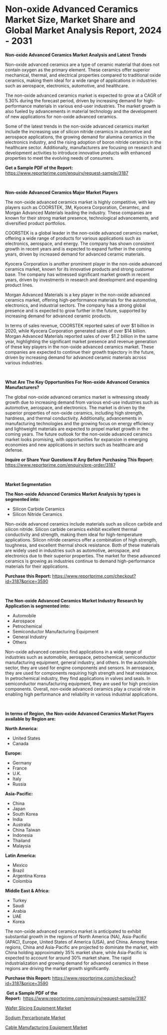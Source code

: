 <p><h1>Non-oxide Advanced Ceramics Market Size, Market Share and Global Market Analysis Report, 2024 - 2031</h1></p><p><strong>Non-oxide Advanced Ceramics Market Analysis and Latest Trends</strong></p>
<p><p>Non-oxide advanced ceramics are a type of ceramic material that does not contain oxygen as the primary element. These ceramics offer superior mechanical, thermal, and electrical properties compared to traditional oxide ceramics, making them ideal for a wide range of applications in industries such as aerospace, electronics, automotive, and healthcare.</p><p>The non-oxide advanced ceramics market is expected to grow at a CAGR of 5.30% during the forecast period, driven by increasing demand for high-performance materials in various end-user industries. The market growth is also fueled by advancements in material technology and the development of new applications for non-oxide advanced ceramics.</p><p>Some of the latest trends in the non-oxide advanced ceramics market include the increasing use of silicon nitride ceramics in automotive and aerospace applications, the growing demand for alumina ceramics in the electronics industry, and the rising adoption of boron nitride ceramics in the healthcare sector. Additionally, manufacturers are focusing on research and development activities to introduce innovative products with enhanced properties to meet the evolving needs of consumers.</p></p>
<p><strong>Get a Sample PDF of the Report:&nbsp;</strong> <a href="https://www.reportprime.com/enquiry/request-sample/3187">https://www.reportprime.com/enquiry/request-sample/3187</a></p>
<p>&nbsp;</p>
<p><strong>Non-oxide Advanced Ceramics Major Market Players</strong></p>
<p><p>The non-oxide advanced ceramics market is highly competitive, with key players such as COORSTEK, 3M, Kyocera Corporation, Ceramtec, and Morgan Advanced Materials leading the industry. These companies are known for their strong market presence, technological advancements, and diversified product portfolios. </p><p>COORSTEK is a global leader in the non-oxide advanced ceramics market, offering a wide range of products for various applications such as electronics, aerospace, and energy. The company has shown consistent growth in recent years and is expected to expand further in the coming years, driven by increased demand for advanced ceramic materials.</p><p>Kyocera Corporation is another prominent player in the non-oxide advanced ceramics market, known for its innovative products and strong customer base. The company has witnessed significant market growth in recent years, driven by investments in research and development and expanding product lines.</p><p>Morgan Advanced Materials is a key player in the non-oxide advanced ceramics market, offering high-performance materials for the automotive, electronics, and industrial sectors. The company has a strong global presence and is expected to grow further in the future, supported by increasing demand for advanced ceramic products.</p><p>In terms of sales revenue, COORSTEK reported sales of over $1 billion in 2020, while Kyocera Corporation generated sales of over $14 billion. Morgan Advanced Materials reported sales of over $1.2 billion in the same year, highlighting the significant market presence and revenue generation of these key players in the non-oxide advanced ceramics market. These companies are expected to continue their growth trajectory in the future, driven by increasing demand for advanced ceramic materials across various industries.</p></p>
<p>&nbsp;</p>
<p><strong>What Are The Key Opportunities For Non-oxide Advanced Ceramics Manufacturers?</strong></p>
<p><p>The global non-oxide advanced ceramics market is witnessing steady growth due to increasing demand from various end-use industries such as automotive, aerospace, and electronics. The market is driven by the superior properties of non-oxide ceramics, including high strength, hardness, and thermal conductivity. Additionally, advancements in manufacturing technologies and the growing focus on energy efficiency and lightweight materials are expected to propel market growth in the coming years. The future outlook for the non-oxide advanced ceramics market looks promising, with opportunities for expansion in emerging economies and new applications in sectors such as healthcare and defense.</p></p>
<p><strong>Inquire or Share Your Questions If Any Before Purchasing This Report:</strong> <a href="https://www.reportprime.com/enquiry/pre-order/3187">https://www.reportprime.com/enquiry/pre-order/3187</a></p>
<p>&nbsp;</p>
<p><strong>Market Segmentation</strong></p>
<p><strong>The Non-oxide Advanced Ceramics Market Analysis by types is segmented into:</strong></p>
<p><ul><li>Silicon Carbide Ceramics</li><li>Silicon Nitride Ceramics</li></ul></p>
<p><p>Non-oxide advanced ceramics include materials such as silicon carbide and silicon nitride. Silicon carbide ceramics exhibit excellent thermal conductivity and strength, making them ideal for high-temperature applications. Silicon nitride ceramics offer a combination of high strength, toughness, and excellent thermal shock resistance. Both of these materials are widely used in industries such as automotive, aerospace, and electronics due to their superior properties. The market for these advanced ceramics is growing as industries continue to demand high-performance materials for their applications.</p></p>
<p><strong>Purchase this Report:&nbsp;</strong><a href="https://www.reportprime.com/checkout?id=3187&price=3590">https://www.reportprime.com/checkout?id=3187&price=3590</a></p>
<p>&nbsp;</p>
<p><strong>The Non-oxide Advanced Ceramics Market Industry Research by Application is segmented into:</strong></p>
<p><ul><li>Automobile</li><li>Aerospace</li><li>Petrochemical</li><li>Semiconductor Manufacturing Equipment</li><li>General Industry</li><li>Others</li></ul></p>
<p><p>Non-oxide advanced ceramics find applications in a wide range of industries such as automobile, aerospace, petrochemical, semiconductor manufacturing equipment, general industry, and others. In the automobile sector, they are used for engine components and sensors. In aerospace, they are used for components requiring high strength and heat resistance. In petrochemical industry, they find applications in valves and seals. In semiconductor manufacturing equipment, they are used for high precision components. Overall, non-oxide advanced ceramics play a crucial role in enabling high performance and reliability in various industrial applications.</p></p>
<p>&nbsp;</p>
<p><strong>In terms of Region, the Non-oxide Advanced Ceramics Market Players available by Region are:</strong></p>
<p>
    <p> <strong> North America: </strong>
        <ul>
            <li>United States</li>
            <li>Canada</li>
        </ul>
        </p> 
    <p> <strong> Europe: </strong>
        <ul>
            <li>Germany</li>
            <li>France</li>
            <li>U.K.</li>
            <li>Italy</li>
            <li>Russia</li>
        </ul>
        </p> 
    <p> <strong> Asia-Pacific: </strong>
        <ul>
            <li>China</li>
            <li>Japan</li>
            <li>South Korea</li>
            <li>India</li>
            <li>Australia</li>
            <li>China Taiwan</li>
            <li>Indonesia</li>
            <li>Thailand</li>
            <li>Malaysia</li>
        </ul>
        </p> 
    <p> <strong> Latin America: </strong>
        <ul>
            <li>Mexico</li>
            <li>Brazil</li>
            <li>Argentina Korea</li>
            <li>Colombia</li>
        </ul>
        </p> 
    <p> <strong> Middle East & Africa: </strong>
        <ul>
            <li>Turkey</li>
            <li>Saudi</li>
            <li>Arabia</li>
            <li>UAE</li>
            <li>Korea</li>
        </ul>
    </p>
    </p>
<p><p>The non-oxide advanced ceramics market is anticipated to exhibit substantial growth in the regions of North America (NA), Asia-Pacific (APAC), Europe, United States of America (USA), and China. Among these regions, China and Asia-Pacific are projected to dominate the market, with China holding approximately 35% market share, while Asia-Pacific is expected to account for around 30% market share. The rapid industrialization and growing demand for advanced ceramics in these regions are driving the market growth significantly.</p></p>
<p><strong>Purchase this Report: </strong><a href="https://www.reportprime.com/checkout?id=3187&price=3590">https://www.reportprime.com/checkout?id=3187&price=3590</a></p>
<p>&nbsp;<strong>Get a Sample PDF of the Report:&nbsp;&nbsp;</strong><a href="https://www.reportprime.com/enquiry/request-sample/3187">https://www.reportprime.com/enquiry/request-sample/3187</a></p>
<p><strong></strong></p>
<p><p><a href="https://github.com/sofayahoo2023/Market-Research-Report-List-3/blob/main/wafer-slicing-equipment-market.md">Wafer Slicing Equipment Market</a></p><p><a href="https://cat-emmental-94b.notion.site/Sodium-Percarbonate-Market-Size-Evaluating-its-Market-Trends-Growth-and-Projections-2024-2031-a6fcfd8944024ceab6b2fe91fcb3c15a">Sodium Percarbonate Market</a></p><p><a href="https://view.publitas.com/reportprime-1/cable-manufacturing-equipment-market-size-furnishes-valuable-information-encompassing-market-share-market-trends-and-projections-spanning-from-2024-to-2031/">Cable Manufacturing Equipment Market</a></p></p>